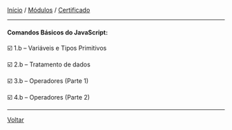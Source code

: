 [Início](https://github.com/Thalyalm/curso-javascript) / 
[Módulos](https://github.com/Thalyalm/curso-javascript/tree/master/modulos/readme.md) /
[Certificado](https://github.com/Thalyalm/curso-javascript/tree/master/certificados)

---

#### Comandos Básicos do JavaScript:

:ballot_box_with_check: 1.b – Variáveis e Tipos Primitivos

:ballot_box_with_check: 2.b – Tratamento de dados

:ballot_box_with_check: 3.b – Operadores (Parte 1)

:ballot_box_with_check: 4.b – Operadores (Parte 2)

---

[Voltar](/modulos/readme.md)